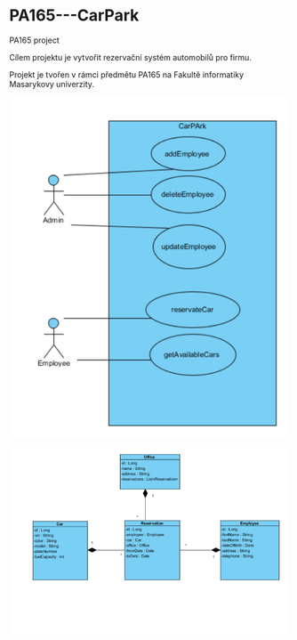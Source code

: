 # PA165---CarPark
PA165 project


Cílem projektu je vytvořit rezervační systém automobilů pro firmu.

Projekt je tvořen v rámci předmětu PA165 na Fakultě informatiky Masarykovy univerzity.

![alt tag](UseCaseDiagram.png)

![alt tag](ClassDiagram.png)

